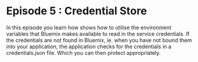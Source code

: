 # Episode 5 : Credential Store 
In this episode you learn how shows how to utilise the environment variables that Bluemix makes available to read in the service
credentials. If the credentials are not found in Bluemix, ie. when you have not bound them into your application, the 
application checks for the credentials in a credentials.json file. Which you can then protect appropriately.